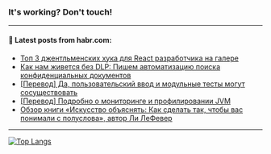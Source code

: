 ### It's working? Don't touch!

---
<!--
#### 🛠️ Technical stack:

![C++](https://img.shields.io/badge/C++-informational?logo=c%2B%2B&style=flat&logoColor=white&color=9C033A)
![Java](https://img.shields.io/badge/Java-informational?logo=java&style=flat&logoColor=white&color=007396)
![Kotlin](https://img.shields.io/badge/Kotlin-informational?logo=Kotlin&style=flat&logoColor=white&color=0095D5)
![JS](https://img.shields.io/badge/JS-informational?logo=javaScript&style=flat&logoColor=black&color=F7Df1E) <br>
![HTML5](https://img.shields.io/badge/HTML5-informational?logo=html5&style=flat&logoColor=white&color=E34F26)
![CSS3](https://img.shields.io/badge/CSS3-informational?logo=css3&style=flat&logoColor=white&color=157286)
![Sass](https://img.shields.io/badge/Saas-informational?logo=sass&style=flat&logoColor=white&color=hotpink)
![PHP](https://img.shields.io/badge/PHP-informational?logo=php&style=flat&logoColor=white&color=777BB4) <br>
![WebPAck](https://img.shields.io/badge/WebPack-informational?logo=webPack&style=flat&logoColor=white&color=FF6F00)
![Bootstrap](https://img.shields.io/badge/Bootstrap-informational?logo=Bootstrap&style=flat&logoColor=white&color=7952B3)
![MySQL](https://img.shields.io/badge/MySQL-informational?logo=MySQL&style=flat&logoColor=white&color=00f) <br>
![NodeJS](https://img.shields.io/badge/NodeJS-informational?logo=node.js&style=flat&logoColor=white&color=43853D)
![Spring](https://img.shields.io/badge/Spring-informational?logo=Spring&style=flat&logoColor=white&color=0A9EDC)
![Angular](https://img.shields.io/badge/Vue-informational?logo=vue.js&style=flat&logoColor=white&color=red)
![Git](https://img.shields.io/badge/Git-informational?logo=git&style=flat&logoColor=white&color=darkorange)

___
-->

#### 💬 Latest posts from habr.com:

<!-- BLOG-POST-LIST:START -->
- [Топ 3 джентльменских хука для React разработчика на галере](https://habr.com/ru/post/677248/?utm_source=habrahabr&utm_medium=rss&utm_campaign=677248)
- [Как нам живется без DLP: Пишем автоматизацию поиска конфиденциальных документов](https://habr.com/ru/post/677244/?utm_source=habrahabr&utm_medium=rss&utm_campaign=677244)
- [[Перевод] Да, пользовательский ввод и модульные тесты могут сосуществовать](https://habr.com/ru/post/677218/?utm_source=habrahabr&utm_medium=rss&utm_campaign=677218)
- [[Перевод] Подробно о мониторинге и профилировании JVM](https://habr.com/ru/post/677212/?utm_source=habrahabr&utm_medium=rss&utm_campaign=677212)
- [Обзор книги «Искусство объяснять: Как сделать так, чтобы вас понимали с полуслова», автор Ли ЛеФевер](https://habr.com/ru/post/677210/?utm_source=habrahabr&utm_medium=rss&utm_campaign=677210)
<!-- BLOG-POST-LIST:END -->

---

[![Top Langs](https://github-readme-stats.vercel.app/api/top-langs/?username=zloylis&layout=compact&hide_border=true&theme=dracula)](https://github.com/zloylis)
